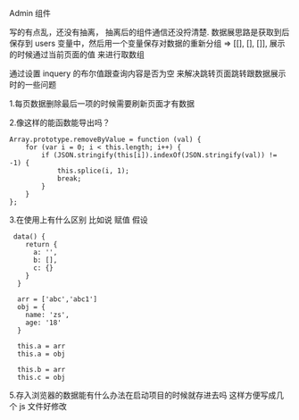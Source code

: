 Admin 组件

写的有点乱，还没有抽离， 抽离后的组件通信还没捋清楚.
数据展思路是获取到后保存到 users 变量中，然后用一个变量保存对数据的重新分组 => [[], [], []], 展示的时候通过当前页面的值
来进行取数组

通过设置 inquery 的布尔值跟查询内容是否为空 来解决跳转页面跳转跟数据展示时的一些问题


1.每页数据删除最后一项的时候需要刷新页面才有数据

2.像这样的能函数能导出吗？

    Array.prototype.removeByValue = function (val) {
        for (var i = 0; i < this.length; i++) {
            if (JSON.stringify(this[i]).indexOf(JSON.stringify(val)) != -1) {
                this.splice(i, 1);
                break;
            }
        }
    };

3.在使用上有什么区别 比如说 赋值
假设

     data() {
        return {
          a: '',
          b: [],
          c: {}
        }
      }

      arr = ['abc','abc1']
      obj = {
        name: 'zs',
        age: '18'
      }

      this.a = arr
      this.a = obj

      this.b = arr
      this.c = obj

5.存入浏览器的数据能有什么办法在启动项目的时候就存进去吗
这样方便写成几个 js 文件好修改



